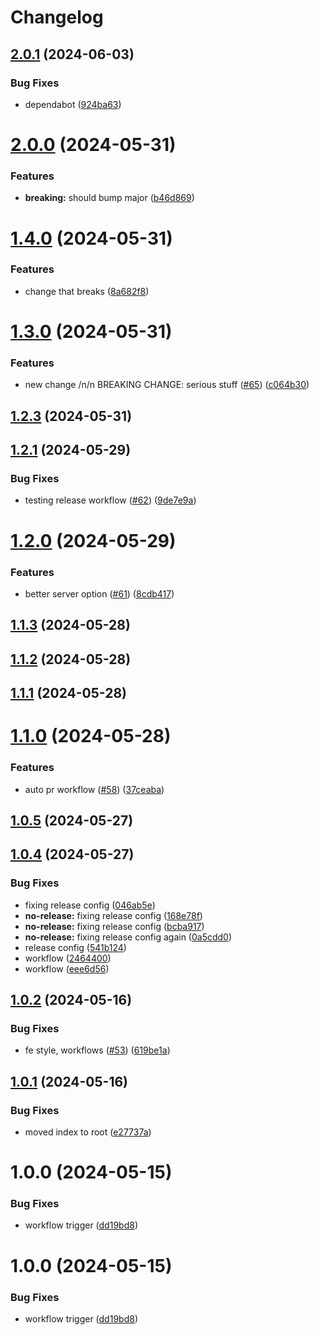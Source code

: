 # Changelog

## [2.0.1](https://github.com/nikolajovancevic/automating-stuff/compare/2.0.0...2.0.1) (2024-06-03)


### Bug Fixes

* dependabot ([924ba63](https://github.com/nikolajovancevic/automating-stuff/commit/924ba631ba20925110af7b7fd27658a4fa7d3bc8))

# [2.0.0](https://github.com/nikolajovancevic/automating-stuff/compare/1.4.0...2.0.0) (2024-05-31)


### Features

* **breaking:** should bump major ([b46d869](https://github.com/nikolajovancevic/automating-stuff/commit/b46d86921ab1de832d705b26d414f503a1405ca3))

# [1.4.0](https://github.com/nikolajovancevic/automating-stuff/compare/1.3.0...1.4.0) (2024-05-31)


### Features

* change that breaks ([8a682f8](https://github.com/nikolajovancevic/automating-stuff/commit/8a682f88bfac340ebe047417a66d07040803b5cb))

# [1.3.0](https://github.com/nikolajovancevic/automating-stuff/compare/1.2.3...1.3.0) (2024-05-31)


### Features

* new change /n/n BREAKING CHANGE: serious stuff ([#65](https://github.com/nikolajovancevic/automating-stuff/issues/65)) ([c064b30](https://github.com/nikolajovancevic/automating-stuff/commit/c064b308d318cbef8259bad3dd57b4dd981e9520))

## [1.2.3](https://github.com/nikolajovancevic/automating-stuff/compare/1.2.2...1.2.3) (2024-05-31)

## [1.2.1](https://github.com/nikolajovancevic/automating-stuff/compare/1.2.0...1.2.1) (2024-05-29)


### Bug Fixes

* testing release workflow ([#62](https://github.com/nikolajovancevic/automating-stuff/issues/62)) ([9de7e9a](https://github.com/nikolajovancevic/automating-stuff/commit/9de7e9a705705d6953e7fe6937e1860252851a35))

# [1.2.0](https://github.com/nikolajovancevic/automating-stuff/compare/1.1.3...1.2.0) (2024-05-29)


### Features

* better server option ([#61](https://github.com/nikolajovancevic/automating-stuff/issues/61)) ([8cdb417](https://github.com/nikolajovancevic/automating-stuff/commit/8cdb417557b05c051662bca64f39222c738678e2))

## [1.1.3](https://github.com/nikolajovancevic/automating-stuff/compare/1.1.2...1.1.3) (2024-05-28)

## [1.1.2](https://github.com/nikolajovancevic/automating-stuff/compare/1.1.1...1.1.2) (2024-05-28)

## [1.1.1](https://github.com/nikolajovancevic/automating-stuff/compare/1.1.0...1.1.1) (2024-05-28)

# [1.1.0](https://github.com/nikolajovancevic/automating-stuff/compare/1.0.5...1.1.0) (2024-05-28)


### Features

* auto pr workflow ([#58](https://github.com/nikolajovancevic/automating-stuff/issues/58)) ([37ceaba](https://github.com/nikolajovancevic/automating-stuff/commit/37ceabaf71c9365aa632492da66b25a3a62708c9))

## [1.0.5](https://github.com/nikolajovancevic/automating-stuff/compare/v1.0.4...1.0.5) (2024-05-27)

## [1.0.4](https://github.com/nikolajovancevic/automating-stuff/compare/v1.0.3...v1.0.4) (2024-05-27)


### Bug Fixes

* fixing release config ([046ab5e](https://github.com/nikolajovancevic/automating-stuff/commit/046ab5eb3110eee8347f55012b8643e293e5966f))
* **no-release:** fixing release config ([168e78f](https://github.com/nikolajovancevic/automating-stuff/commit/168e78faeb2954ea8a598d080e736a5cdcfb8930))
* **no-release:** fixing release config ([bcba917](https://github.com/nikolajovancevic/automating-stuff/commit/bcba91783750a278cde6126db144ba4bad715c14))
* **no-release:** fixing release config again ([0a5cdd0](https://github.com/nikolajovancevic/automating-stuff/commit/0a5cdd01ecdcc36ec8d9dcc7c652be24c0d46657))
* release config ([541b124](https://github.com/nikolajovancevic/automating-stuff/commit/541b124dfc0b558f7930defd50901c47bf93d689))
* workflow ([2464400](https://github.com/nikolajovancevic/automating-stuff/commit/2464400c57f57d698a37bf980b283cc3037ecdf2))
* workflow ([eee6d56](https://github.com/nikolajovancevic/automating-stuff/commit/eee6d565fffa9d1b1af5c127f1bef0c154c825ae))

## [1.0.2](https://github.com/nikolajovancevic/automating-stuff/compare/v1.0.1...v1.0.2) (2024-05-16)


### Bug Fixes

* fe style, workflows ([#53](https://github.com/nikolajovancevic/automating-stuff/issues/53)) ([619be1a](https://github.com/nikolajovancevic/automating-stuff/commit/619be1a506184f6dfc36d5c3908874c0a27d15f7))

## [1.0.1](https://github.com/nikolajovancevic/automating-stuff/compare/v1.0.0...v1.0.1) (2024-05-16)


### Bug Fixes

* moved index to root ([e27737a](https://github.com/nikolajovancevic/automating-stuff/commit/e27737abd5992b89002ed869179a2e7d356304bb))

# 1.0.0 (2024-05-15)


### Bug Fixes

* workflow trigger ([dd19bd8](https://github.com/nikolajovancevic/automating-stuff/commit/dd19bd8117c632c960cfe51117713e48b3438e94))

# 1.0.0 (2024-05-15)


### Bug Fixes

* workflow trigger ([dd19bd8](https://github.com/nikolajovancevic/automating-stuff/commit/dd19bd8117c632c960cfe51117713e48b3438e94))
